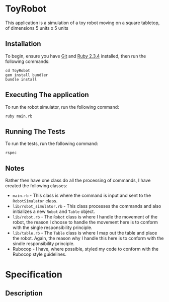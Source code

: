 # ToyRobot
This application is a simulation of a toy robot moving on a square tabletop, of dimensions 5 units x 5 units
## Installation
To begin, ensure you have [Git](https://git-scm.com/downloads) and [Ruby 2.3.4](https://www.ruby-lang.org/en/downloads/) installed, then run the following commands:
```git clone git@github.com:hin101/ToyRobot.git
cd ToyRobot
gem install bundler
bundle install
```
## Executing The application
To run the robot simulator, run the following command:
```
ruby main.rb
```
## Running The Tests
To run the tests, run the following command:
```
rspec
```
## Notes
Rather then have one class do all the processing of commands, I have created the following classes:

* `main.rb` - This class is where the command is input and sent to the `RobotSimulator` class.
* `lib/robot_simulator.rb` - This class processes the commands and also initializes a new `Robot` and `Table` object.
* `lib/robot.rb` - The `Robot` class is where I handle the movement of the robot, the reason I choose to handle the movement here is to conform with the single responsibility principle.
* `lib/table.rb` - The `Table` class is where I map out the table and place the robot. Again, the reason why I handle this here is to conform with the sindle responsibility principle.
* Rubocop - I have, where possible, styled my code to conform with the Rubocop style guidelines.

Specification
=============

Description
-----------

